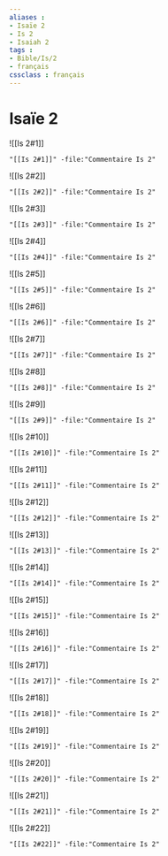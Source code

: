 ```yaml
---
aliases : 
- Isaïe 2
- Is 2
- Isaiah 2
tags : 
- Bible/Is/2
- français
cssclass : français
---
```


# Isaïe 2

![[Is 2#1]]

```query
"[[Is 2#1]]" -file:"Commentaire Is 2"
```

![[Is 2#2]]

```query
"[[Is 2#2]]" -file:"Commentaire Is 2"
```

![[Is 2#3]]

```query
"[[Is 2#3]]" -file:"Commentaire Is 2"
```

![[Is 2#4]]

```query
"[[Is 2#4]]" -file:"Commentaire Is 2"
```

![[Is 2#5]]

```query
"[[Is 2#5]]" -file:"Commentaire Is 2"
```

![[Is 2#6]]

```query
"[[Is 2#6]]" -file:"Commentaire Is 2"
```

![[Is 2#7]]

```query
"[[Is 2#7]]" -file:"Commentaire Is 2"
```

![[Is 2#8]]

```query
"[[Is 2#8]]" -file:"Commentaire Is 2"
```

![[Is 2#9]]

```query
"[[Is 2#9]]" -file:"Commentaire Is 2"
```

![[Is 2#10]]

```query
"[[Is 2#10]]" -file:"Commentaire Is 2"
```

![[Is 2#11]]

```query
"[[Is 2#11]]" -file:"Commentaire Is 2"
```

![[Is 2#12]]

```query
"[[Is 2#12]]" -file:"Commentaire Is 2"
```

![[Is 2#13]]

```query
"[[Is 2#13]]" -file:"Commentaire Is 2"
```

![[Is 2#14]]

```query
"[[Is 2#14]]" -file:"Commentaire Is 2"
```

![[Is 2#15]]

```query
"[[Is 2#15]]" -file:"Commentaire Is 2"
```

![[Is 2#16]]

```query
"[[Is 2#16]]" -file:"Commentaire Is 2"
```

![[Is 2#17]]

```query
"[[Is 2#17]]" -file:"Commentaire Is 2"
```

![[Is 2#18]]

```query
"[[Is 2#18]]" -file:"Commentaire Is 2"
```

![[Is 2#19]]

```query
"[[Is 2#19]]" -file:"Commentaire Is 2"
```

![[Is 2#20]]

```query
"[[Is 2#20]]" -file:"Commentaire Is 2"
```

![[Is 2#21]]

```query
"[[Is 2#21]]" -file:"Commentaire Is 2"
```

![[Is 2#22]]

```query
"[[Is 2#22]]" -file:"Commentaire Is 2"
```

